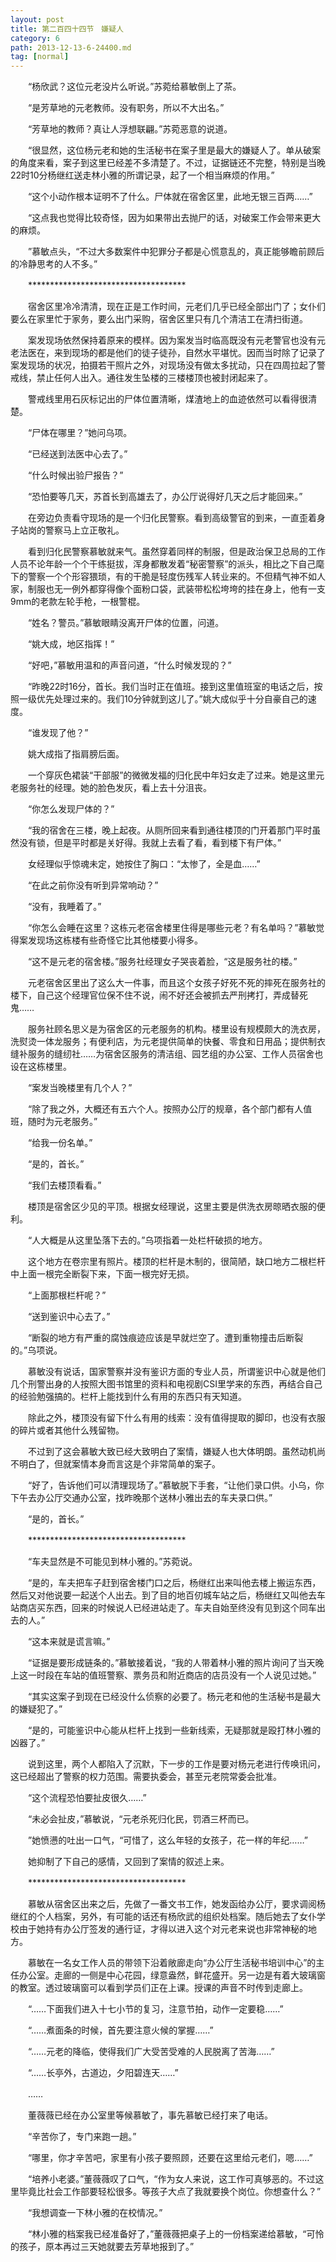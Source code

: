 ```yaml
---
layout: post
title: 第二百四十四节　嫌疑人
category: 6
path: 2013-12-13-6-24400.md
tag: [normal]
---
```


　　“杨欣武？这位元老没片么听说。”苏菀给慕敏倒上了茶。

　　“是芳草地的元老教师。没有职务，所以不大出名。”

　　“芳草地的教师？真让人浮想联翩。”苏菀恶意的说道。

　　“很显然，这位杨元老和她的生活秘书在案子里是最大的嫌疑人了。单从破案的角度来看，案子到这里已经差不多清楚了。不过，证据链还不完整，特别是当晚22时10分杨继红送走林小雅的所谓记录，起了一个相当麻烦的作用。”

　　“这个小动作根本证明不了什么。尸体就在宿舍区里，此地无银三百两……”

　　“这点我也觉得比较奇怪，因为如果带出去抛尸的话，对破案工作会带来更大的麻烦。

　　”慕敏点头，“不过大多数案件中犯罪分子都是心慌意乱的，真正能够瞻前顾后的冷静思考的人不多。”

　　************************************

　　宿舍区里冷冷清清，现在正是工作时间，元老们几乎已经全部出门了；女仆们要么在家里忙于家务，要么出门采购，宿舍区里只有几个清洁工在清扫街道。

　　案发现场依然保持着原来的模样。因为案发当时临高既没有元老警官也没有元老法医在，来到现场的都是他们的徒子徒孙，自然水平堪忧。因而当时除了记录了案发现场的状况，拍摄若干照片之外，对现场没有做太多扰动，只在四周拉起了警戒线，禁止任何人出入。通往发生坠楼的三楼楼顶也被封闭起来了。

　　警戒线里用石灰标记出的尸体位置清晰，煤渣地上的血迹依然可以看得很清楚。

　　“尸体在哪里？”她问乌项。

　　“已经送到法医中心去了。”

　　“什么时候出验尸报告？”

　　“恐怕要等几天，苏首长到高雄去了，办公厅说得好几天之后才能回来。”

　　在旁边负责看守现场的是一个归化民警察。看到高级警官的到来，一直歪着身子站岗的警察马上立正敬礼。

　　看到归化民警察慕敏就来气。虽然穿着同样的制服，但是政治保卫总局的工作人员不论年龄一个个干练挺拔，浑身都散发着“秘密警察”的派头，相比之下自己麾下的警察一个个形容猥琐，有的干脆是轻度伤残军人转业来的。不但精气神不如人家，制服也无一例外都穿得像个面粉口袋，武装带松松垮垮的挂在身上，他有一支9mm的老款左轮手枪，一根警棍。

　　“姓名？警员。”慕敏眼睛没离开尸体的位置，问道。

　　“姚大成，地区指挥！”

　　“好吧，”慕敏用温和的声音问道，“什么时候发现的？”

　　“昨晚22时16分，首长。我们当时正在值班。接到这里值班室的电话之后，按照一级优先处理过来的。我们10分钟就到这儿了。”姚大成似乎十分自豪自己的速度。

　　“谁发现了他？”

　　姚大成指了指肩膀后面。

　　一个穿灰色裙装“干部服”的微微发福的归化民中年妇女走了过来。她是这里元老服务社的经理。她的脸色发灰，看上去十分沮丧。

　　“你怎么发现尸体的？”

　　“我的宿舍在三楼，晚上起夜。从厕所回来看到通往楼顶的门开着那门平时虽然没有锁，但是平时都是关好得。我就上去看了看，看到楼下有尸体。”

　　女经理似乎惊魂未定，她按住了胸口：“太惨了，全是血……”

　　“在此之前你没有听到异常响动？”

　　“没有，我睡着了。”

　　“你怎么会睡在这里？这栋元老宿舍楼里住得是哪些元老？有名单吗？”慕敏觉得案发现场这栋楼有些奇怪它比其他楼要小得多。

　　“这不是元老的宿舍楼。”服务社经理女子哭丧着脸，“这是服务社的楼。”

　　元老宿舍区里出了这么大一件事，而且这个女孩子好死不死的摔死在服务社的楼下，自己这个经理官位保不住不说，闹不好还会被抓去严刑拷打，弄成替死鬼……

　　服务社顾名思义是为宿舍区的元老服务的机构。楼里设有规模颇大的洗衣房，洗熨烫一体龙服务；有便利店，为元老提供简单的快餐、零食和日用品；提供制衣缝补服务的缝纫社……为宿舍区服务的清洁组、园艺组的办公室、工作人员宿舍也设在这栋楼里。

　　“案发当晚楼里有几个人？”

　　“除了我之外，大概还有五六个人。按照办公厅的规章，各个部门都有人值班，随时为元老服务。”

　　“给我一份名单。”

　　“是的，首长。”

　　“我们去楼顶看看。”

　　楼顶是宿舍区少见的平顶。根据女经理说，这里主要是供洗衣房晾晒衣服的便利。

　　“人大概是从这里坠落下去的。”乌项指着一处栏杆破损的地方。

　　这个地方在卷宗里有照片。楼顶的栏杆是木制的，很简陋，缺口地方二根栏杆中上面一根完全断裂下来，下面一根完好无损。

　　“上面那根栏杆呢？”

　　“送到鉴识中心去了。”

　　“断裂的地方有严重的腐蚀痕迹应该是早就烂空了。遭到重物撞击后断裂的。”乌项说。

　　慕敏没有说话，国家警察并没有鉴识方面的专业人员，所谓鉴识中心就是他们几个刑警出身的人按照大图书馆里的资料和电视剧CSI里学来的东西，再结合自己的经验勉强搞的。栏杆上能找到什么有用的东西只有天知道。

　　除此之外，楼顶没有留下什么有用的线索：没有值得提取的脚印，也没有衣服的碎片或者其他什么残留物。

　　不过到了这会慕敏大致已经大致明白了案情，嫌疑人也大体明朗。虽然动机尚不明白了，但就案情本身而言这是个非常简单的案子。

　　“好了，告诉他们可以清理现场了。”慕敏脱下手套，“让他们录口供。小乌，你下午去办公厅交通办公室，找昨晚那个送林小雅出去的车夫录口供。”

　　“是的，首长。”

　　************************************

　　“车夫显然是不可能见到林小雅的。”苏菀说。

　　“是的，车夫把车子赶到宿舍楼门口之后，杨继红出来叫他去楼上搬运东西，然后又对他说要一起送个人出去。到了目的地百仞城车站之后，杨继红又叫他去车站商店买东西，回来的时候说人已经进站走了。车夫自始至终没有见到这个同车出去的人。”

　　“这本来就是谎言嘛。”

　　“证据是要形成链条的。”慕敏接着说，“我的人带着林小雅的照片询问了当天晚上这一时段在车站的值班警察、票务员和附近商店的店员没有一个人说见过她。”

　　“其实这案子到现在已经没什么侦察的必要了。杨元老和他的生活秘书是最大的嫌疑犯了。”

　　“是的，可能鉴识中心能从栏杆上找到一些新线索，无疑那就是殴打林小雅的凶器了。”

　　说到这里，两个人都陷入了沉默，下一步的工作是要对杨元老进行传唤讯问，这已经超出了警察的权力范围。需要执委会，甚至元老院常委会批准。

　　“这个流程恐怕要扯皮很久……”

　　“未必会扯皮，”慕敏说，“元老杀死归化民，罚酒三杯而已。

　　”她愤懑的吐出一口气，“可惜了，这么年轻的女孩子，花一样的年纪……”

　　她抑制了下自己的感情，又回到了案情的叙述上来。

　　************************************

　　慕敏从宿舍区出来之后，先做了一番文书工作，她发函给办公厅，要求调阅杨继红的个人档案，另外，有可能的话还有杨欣武的组织处档案。随后她去了女仆学校由于她持有办公厅签发的通行证，才得以进入这个对元老来说也非常神秘的地方。

　　慕敏在一名女工作人员的带领下沿着敞廊走向“办公厅生活秘书培训中心”的主任办公室。走廊的一侧是中心花园，绿意盎然，鲜花盛开。另一边是有着大玻璃窗的教室。透过玻璃窗可以看到学员们正在上课。授课的声音不时传到走廊上。

　　“……下面我们进入十七小节的复习，注意节拍，动作一定要稳……”

　　“……煮面条的时候，首先要注意火候的掌握……”

　　“……元老的降临，使得我们广大受苦受难的人民脱离了苦海……”

　　“……长亭外，古道边，夕阳碧连天……”

　　……

　　董薇薇已经在办公室里等候慕敏了，事先慕敏已经打来了电话。

　　“辛苦你了，专门来跑一趟。”

　　“哪里，你才辛苦吧，家里有小孩子要照顾，还要在这里给元老们，嗯……”

　　“培养小老婆。”董薇薇叹了口气，“作为女人来说，这工作可真够恶的。不过这里毕竟比社会工作部要轻松很多。等孩子大点了我就要换个岗位。你想查什么？”

　　“我想调查一下林小雅的在校情况。”

　　“林小雅的档案我已经准备好了，”董薇薇把桌子上的一份档案递给慕敏，“可怜的孩子，原本再过三天她就要去芳草地报到了。”
